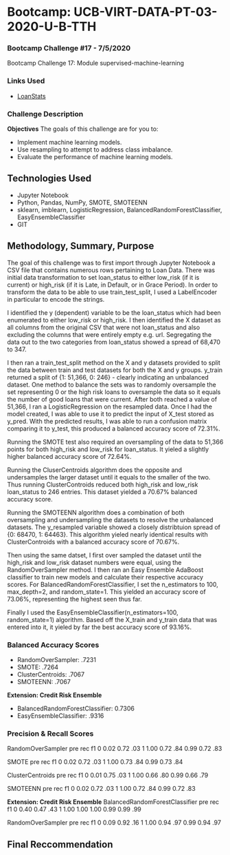# Bootcamp: UCB-VIRT-DATA-PT-03-2020-U-B-TTH

### Bootcamp Challenge #17 - 7/5/2020
Bootcamp Challenge 17: Module supervised-machine-learning

### Links Used
- [LoanStats](https://courses.bootcampspot.com/courses/140/files/38961/download?wrap=1)

### Challenge Description
**Objectives**
The goals of this challenge are for you to:
- Implement machine learning models.
- Use resampling to attempt to address class imbalance.
- Evaluate the performance of machine learning models.

## Technologies Used
- Jupyter Notebook
- Python, Pandas, NumPy, SMOTE, SMOTEENN
- sklearn, imblearn, LogisticRegression, BalancedRandomForestClassifier, EasyEnsembleClassifier
- GIT

## Methodology, Summary, Purpose 
The goal of this challenge was to first import through Jupyter Notebook a CSV file that contains numerous rows pertaining to Loan Data. 
There was initial data transformation to set loan_status to either low_risk (if it is current) or high_risk (if it is Late, in Default, or in Grace Period).
In order to transform the data to be able to use train_test_split, I used a LabelEncoder in particular to encode the strings. 

I identified the y (dependent) variable to be the loan_status which had been enumerated to either low_risk or high_risk. I then identified the X dataset as all columns from the original CSV that were not loan_status and also excluding the columns that were entirely empty e.g. url. Segregating the data out to the two categories from loan_status showed a spread of 68,470 to 347. 

I then ran a train_test_split method on the X and y datasets provided to split the data between train and test datasets for both the X and y groups. y_train returned a split of {1: 51,366, 0: 246} - clearly indicating an unbalanced dataset. One method to balance the sets was to randomly oversample the set representing 0 or the high risk loans to oversample the data so it equals the number of good loans that were current. After both reached a value of 51,366, I ran a LogisticRegression on the resampled data. Once I had the model created, I was able to use it to predict the input of X_test stored as y_pred. With the predicted results, I was able to run a confusion matrix comparing it to y_test, this produced a balanced accuracy score of 72.31%. 

Running the SMOTE test also required an oversampling of the data to 51,366 points for both high_risk and low_risk for loan_status. It yieled a slightly higher balanced accuracy score of 72.64%.

Running the CluserCentroids algorithm does the opposite and undersamples the larger dataset until it equals to the smaller of the two. Thus running ClusterControids reduced both high_risk and low_risk loan_status to 246 entries. This dataset yielded a 70.67% balanced accuracy score. 

Running the SMOTEENN algorithm does a combination of both oversampling and undersampling the datasets to resolve the unbalanced datasets. The y_resampled variable showed a closely distribtuion spread of {0: 68470, 1: 64463}. This algorithm yieled nearly identical results with ClusterControids with a balanced accuracy score of 70.67%. 

Then using the same datset, I first over sampled the dataset until the high_risk and low_risk dataset numbers were equal, using the RandomOverSampler method. I then ran an Easy Ensemble AdaBoost classifier to train new models and calculate their respective accuracy scores. For BalancedRandomForestClassifier, I set the n_estimators to 100, max_depth=2, and random_state=1. This yielded an accuracy score of 73.06%, representing the highest seen thus far.

Finally I used the EasyEnsembleClassifier(n_estimators=100, random_state=1) algorithm. Based off the X_train and y_train data that was entered into it, it yieled by far the best accuracy score of 93.16%.

### Balanced Accuracy Scores
- RandomOverSampler: .7231
- SMOTE: .7264
- ClusterCentroids: .7067
- SMOTEENN: .7067

**Extension: Credit Risk Ensemble**
- BalancedRandomForestClassifier: 0.7306
- EasyEnsembleClassifier: .9316

### Precision & Recall Scores
RandomOverSampler
  pre   rec   f1
0 0.02  0.72  .03
1 1.00  0.72  .84
  0.99  0.72  .83
  
SMOTE
  pre   rec   f1
0 0.02  0.72  .03
1 1.00  0.73  .84
  0.99  0.73  .84
  
ClusterCentroids
  pre   rec   f1
0 0.01  0.75  .03
1 1.00  0.66  .80
  0.99  0.66  .79

SMOTEENN
  pre   rec   f1
0 0.02  0.72  .03
1 1.00  0.72  .84
  0.99  0.72  .83
  
**Extension: Credit Risk Ensemble**
BalancedRandomForestClassifier
  pre   rec   f1
0 0.40  0.47  .43
1 1.00  1.00  1.00
  0.99  0.99  .99

RandomOverSampler
  pre   rec   f1
0 0.09  0.92  .16
1 1.00  0.94  .97
  0.99  0.94  .97

## Final Reccommendation
